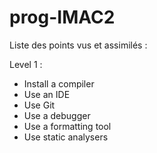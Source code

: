 # prog-IMAC2
Liste des points vus et assimilés :

Level 1 :

- Install a compiler
- Use an IDE
- Use Git
- Use a debugger
- Use a formatting tool
- Use static analysers
